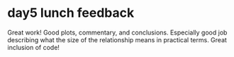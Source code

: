 # day5 lunch feedback

Great work! Good plots, commentary, and conclusions. Especially good job describing what the size of the relationship means in practical terms. Great inclusion of code!
